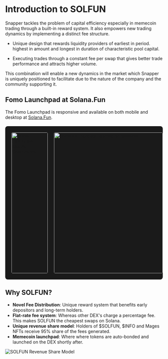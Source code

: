 # Introduction to SOLFUN

Snapper tackles the problem of capital efficiency especially in memecoin trading through a built-in reward system. It also empowers new trading dynamics by implementing a distinct fee structure.

* Unique design that rewards liquidity providers of earliest in period. highest in amount and longest in duration of characteristic pool capital.

* Executing trades through a constant fee per swap that gives better trade performance and attracts higher volume.

This combination will enable a new dynamics in the market which Snapper is uniquely positioned to facilitate due to the nature of the company and the community supporting it.

## Fomo Launchpad at Solana.Fun

The Fomo Launchpad is responsive and available on both mobile and desktop at [Solana.Fun](https://solana.fun/fomo).

<style>
  .screenshot-container {
    display: grid;
    grid-template-columns: 25% 75%;
    gap: 20px;
    margin: 20px 0;
    background: #1a1a1a;
    padding: 20px;
    border-radius: 8px;
  }
  
  .screenshot-container img {
    width: 100%;
    height: 450px;
    object-fit: cover;
    border-radius: 4px;
  }
</style>

<div class="screenshot-container">
    <img src="/assets/screenshots/solfun-mobile-launchpad.jpg" alt="Fomo Launchpad Mobile Screenshot">
    <img src="/assets/screenshots/solfun-launchpad.jpg" alt="Fomo Launchpad Desktop Screenshot">
</div>

## Why SOLFUN?

- **Novel Fee Distribution**: Unique reward system that benefits early depositors and long-term holders.
- **Flat-rate fee system**: Whereas other DEX's charge a percentage fee. This makes SOLFUN the cheapest swaps on Solana.
- **Unique revenue share model**: Holders of $SOLFUN, $INFO and Mages NFTs receive 95% share of the fees generated.
- **Memecoin launchpad**: Where where tokens are auto-bonded and launched on the DEX shortly after.

![SOLFUN Revenue Share Model](/assets/solfun-revshare.png)